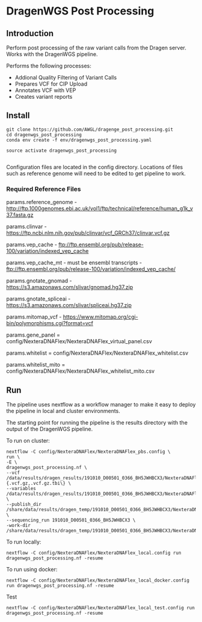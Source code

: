 # DragenWGS Post Processing

## Introduction

Perform post processing of the raw variant calls from the Dragen server. Works with the DragenWGS pipeline.

Performs the following processes:

- Addional Quality Filtering of Variant Calls
- Prepares VCF for CIP Upload
- Annotates VCF with VEP
- Creates variant reports

## Install

```
git clone https://github.com/AWGL/dragenge_post_processing.git
cd dragenwgs_post_processing
conda env create -f env/dragenwgs_post_processing.yaml

source activate dragenwgs_post_processing


```

Configuration files are located in the config directory. Locations of files such as reference genome will need to be edited to get pipeline to work.

 ### Required Reference Files

params.reference_genome - http://ftp.1000genomes.ebi.ac.uk/vol1/ftp/technical/reference/human_g1k_v37.fasta.gz

params.clinvar - https://ftp.ncbi.nlm.nih.gov/pub/clinvar/vcf_GRCh37/clinvar.vcf.gz

params.vep_cache - ftp://ftp.ensembl.org/pub/release-100/variation/indexed_vep_cache

params.vep_cache_mt - must be ensembl transcripts - ftp://ftp.ensembl.org/pub/release-100/variation/indexed_vep_cache/

params.gnotate_gnomad - https://s3.amazonaws.com/slivar/gnomad.hg37.zip

params.gnotate_spliceai - https://s3.amazonaws.com/slivar/spliceai.hg37.zip

params.mitomap_vcf - https://www.mitomap.org/cgi-bin/polymorphisms.cgi?format=vcf

params.gene_panel = config/NexteraDNAFlex/NexteraDNAFlex_virtual_panel.csv

params.whitelist = config/NexteraDNAFlex/NexteraDNAFlex_whitelist.csv

params.whitelist_mito = config/NexteraDNAFlex/NexteraDNAFlex_whitelist_mito.csv


## Run

The pipeline uses nextflow as a workflow manager to make it easy to deploy the pipeline in local and cluster environments.

The starting point for running the pipeline is the results directory with the output of the DragenWGS pipeline.

To run on cluster:

```
nextflow -C config/NexteraDNAFlex/NexteraDNAFlex_pbs.config \
run \
-E \
dragenwgs_post_processing.nf \
--vcf /data/results/dragen_results/191010_D00501_0366_BH5JWHBCX3/NexteraDNAFlex/191010_D00501_0366_BH5JWHBCX3\{.vcf.gz,.vcf.gz.tbi\} \
--variables /data/results/dragen_results/191010_D00501_0366_BH5JWHBCX3/NexteraDNAFlex/\*/\*.variables \
--publish_dir /share/data/results/dragen_temp/191010_D00501_0366_BH5JWHBCX3/NexteraDNAFlex/results \
--sequencing_run 191010_D00501_0366_BH5JWHBCX3 \
-work-dir /share/data/results/dragen_temp/191010_D00501_0366_BH5JWHBCX3/NexteraDNAFlex/work
```

To run locally:
```
nextflow -C config/NexteraDNAFlex/NexteraDNAFlex_local.config run dragenwgs_post_processing.nf -resume

```

To run using docker:
```
nextflow -C config/NexteraDNAFlex/NexteraDNAFlex_local_docker.config run dragenwgs_post_processing.nf -resume
```

Test

```
nextflow -C config/NexteraDNAFlex/NexteraDNAFlex_local_test.config run dragenwgs_post_processing.nf -resume

```